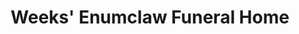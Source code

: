 ---
title: "Weeks' Enumclaw Funeral Home"
url: /enumclaw/weeks-enumclaw-funeral-home/
shop: funeral directors
---
